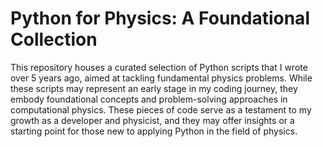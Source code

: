 # Python for Physics: A Foundational Collection

This repository houses a curated selection of Python scripts that I wrote over 5 years ago, aimed at tackling fundamental physics problems. While these scripts may represent an early stage in my coding journey, they embody foundational concepts and problem-solving approaches in computational physics. These pieces of code serve as a testament to my growth as a developer and physicist, and they may offer insights or a starting point for those new to applying Python in the field of physics.
